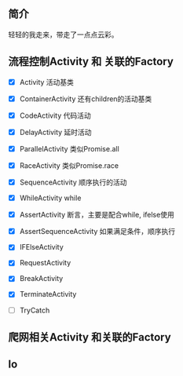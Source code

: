
## 简介
轻轻的我走来，带走了一点点云彩。

## 流程控制Activity 和 关联的Factory
- [x] Activity 活动基类
- [x] ContainerActivity 还有children的活动基类
- [x] CodeActivity 代码活动
- [x] DelayActivity 延时活动
- [x] ParallelActivity 类似Promise.all
- [x] RaceActivity 类似Promise.race
- [x] SequenceActivity 顺序执行的活动
- [x] WhileActivity while
- [x] AssertActivity 断言，主要是配合while, ifelse使用
- [x] AssertSequenceActivity 如果满足条件，顺序执行
- [x] IFElseActivity
- [x] RequestActivity
- [x] BreakActivity
- [x] TerminateActivity
- [ ] TryCatch



## 爬网相关Activity 和关联的Factory



## lo